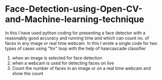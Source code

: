 # Face-Detection-using-Open-CV-and-Machine-learning-technique
In this I have used python coding for presenting a face detector with a reasonably good accuracy and running time and which can count no. of faces in any image or real time webcam. In this I wrote a single code for two types of cases using "for" loop with the help of haarcascade classifier
1) when an image is selected for face detection
2) when a webcam is used for detecting faces on live
3) Count the number of faces in an image or on a real time webcam and show the count
